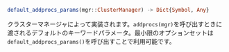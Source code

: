 ```julia
default_addprocs_params(mgr::ClusterManager) -> Dict{Symbol, Any}
```

クラスターマネージャによって実装されます。`addprocs(mgr)`を呼び出すときに渡されるデフォルトのキーワードパラメータ。最小限のオプションセットは`default_addprocs_params()`を呼び出すことで利用可能です。
